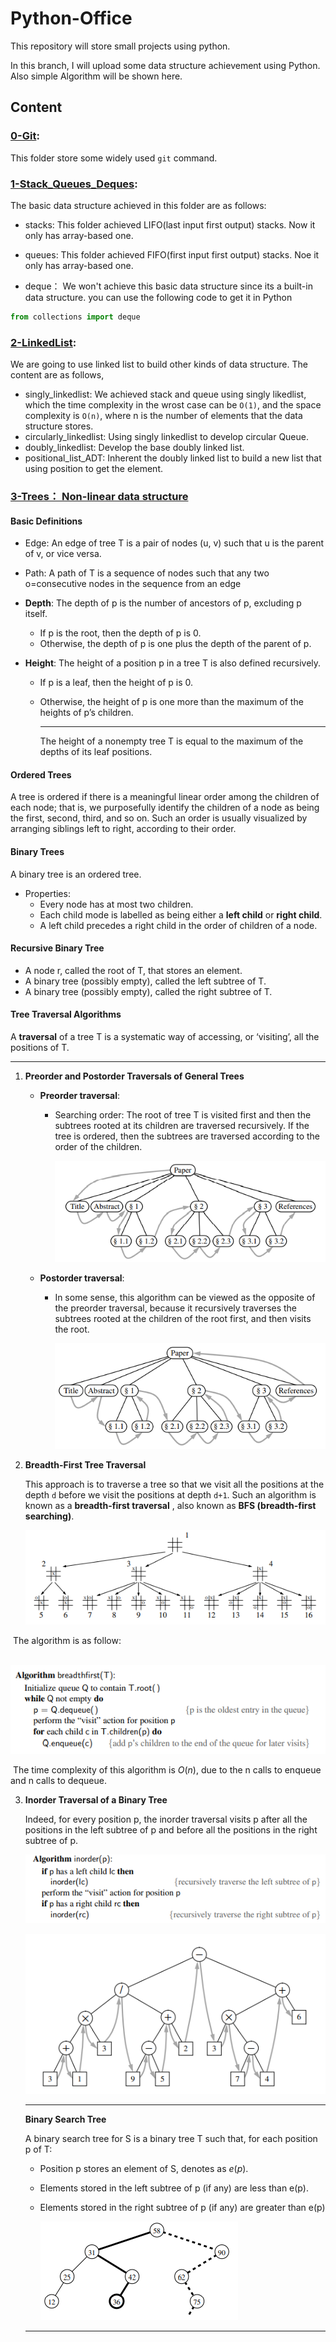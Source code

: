 # Python-Office

This repository will store small projects using python. 

In this branch, I will upload some data structure achievement using Python. Also simple Algorithm will be shown here.

## Content

### [0-Git](https://github.com/JinkaiGUAN/Python-Office/tree/DataStructure/0-Git):

This folder store some widely used `git` command. 

### 	[1-Stack_Queues_Deques](https://github.com/JinkaiGUAN/Python-Office/tree/DataStructure/1-Stack_Queues_Deques):

The basic data structure achieved in this folder are as follows:

- stacks: This folder achieved LIFO(last input first output) stacks. Now it only has array-based one.
- queues: This folder achieved FIFO(first input first output) stacks. Noe it only has array-based one.

- deque： We won't achieve this basic data structure since its a built-in data structure. you can use the following code to get it in Python

```python
from collections import deque
```

### [2-LinkedList](https://github.com/JinkaiGUAN/Python-Office/tree/DataStructure/2-LinkedList):

We are going to use linked list to build other kinds of data structure. The content are as follows,

- singly_linkedlist: We achieved stack and queue using singly likedlist, which the time complexity in the wrost case can be `O(1)`, and the space complexity is `O(n)`, where n is the number of elements that the data structure stores.
- circularly_linkedlist: Using singly linkedlist to develop circular Queue.
- doubly_linkedlist: Develop the base doubly linked list.
- positional_list_ADT: Inherent the doubly linked list to build a new list that using position to get the element.

### [3-Trees： Non-linear data structure](https://github.com/JinkaiGUAN/Python-Office/tree/DataStructure/3-Trees)

#### Basic Definitions

- Edge: An edge of tree T is a pair of nodes (u, v) such that u is the parent of v, or vice versa.
- Path: A path of T is a sequence of nodes such that any two o=consecutive nodes in the sequence from an edge

- **Depth**: The depth of p is the number of ancestors of p, excluding p itself.

    - If p is the root, then the depth of p is 0.
    - Otherwise, the depth of p is one plus the depth of the parent of p.

- **Height**: The height of a position p in a tree T is also defined recursively.

    - If p is a leaf, then the height of p is 0.

    - Otherwise, the height of p is one more than the maximum of the heights of p’s children.

        ------

        The height of a nonempty tree T is equal to the maximum of the depths of its leaf positions.

#### Ordered Trees

A tree is ordered if there is a meaningful linear order among the children of each node; that is, we purposefully identify the children of a node as being the first, second, third, and so on. Such an order is usually visualized by arranging siblings left to right, according to their order.

#### Binary Trees

A binary tree is an ordered tree.

- Properties:
    - Every node has at most two children.
    - Each child mode is labelled as being either a **left child** or **right child**.
    - A left child precedes a right child in the order of children of a node.

#### Recursive Binary Tree

- A node r, called the root of T, that stores an element.
- A binary tree (possibly empty), called the left subtree of T.
- A binary tree (possibly empty), called the right subtree of T.

#### Tree Traversal Algorithms

A **traversal** of a tree T is a systematic way of accessing, or ‘visiting’, all the positions of T.

------

1. **Preorder and Postorder Traversals of General Trees**

    - **Preorder traversal**:

        - Searching order: The root of tree T is visited first and then the subtrees rooted at its children are traversed recursively. If the tree is ordered, then the subtrees are traversed according to the order of the children. 

            ![image-20211015204217724](./asserts/image-20211015204217724.png)

    - **Postorder traversal**:

        - In some sense, this algorithm can be viewed as the opposite of the preorder traversal, because it recursively traverses the subtrees rooted at the children of the root first, and then visits the root. 

            ![image-20211015204310955](./asserts/image-20211015204310955.png)

2. **Breadth-First Tree Traversal**

    This approach is to traverse a tree so that we visit all the positions at the depth `d` before we visit the positions at depth `d+1`. Such an algorithm is known as a **breadth-first traversal** , also known as **BFS (breadth-first searching)**.

    ![image-20211015204910536](./asserts/image-20211015204910536.png)



​		The algorithm is as follow:

​		![image-20211015205102131](./asserts/image-20211015205102131.png)	

​		The time complexity of this algorithm is $O(n)$, due to the n calls to enqueue and n calls to dequeue.

3. **Inorder Traversal of a Binary Tree**

    Indeed, for every position p, the inorder traversal visits p after all the positions in the left subtree of p and before all the positions in the right subtree of p.

    ![image-20211015210122389](./asserts/image-20211015210122389.png)

    ![image-20211015210141065](./asserts/image-20211015210141065.png)

    ---

    **Binary Search Tree**

    A binary search tree for S is a binary tree T such that, for each position p of T:

    - Position p stores an element of S, denotes as $e(p)$.

    - Elements stored in the left subtree of p (if any) are less than e(p).

    - Elements stored in the right subtree of p (if any) are greater than e(p)

        ![image-20211015210534492](./asserts/image-20211015210534492.png)

    ****

